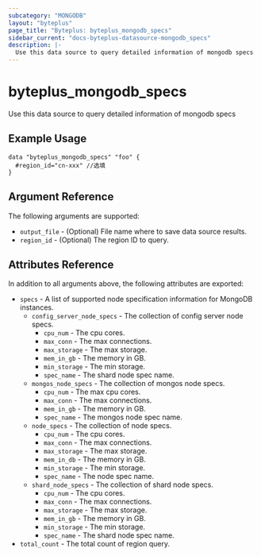 ```yaml
---
subcategory: "MONGODB"
layout: "byteplus"
page_title: "Byteplus: byteplus_mongodb_specs"
sidebar_current: "docs-byteplus-datasource-mongodb_specs"
description: |-
  Use this data source to query detailed information of mongodb specs
---
```

# byteplus_mongodb_specs
Use this data source to query detailed information of mongodb specs
## Example Usage
```hcl
data "byteplus_mongodb_specs" "foo" {
  #region_id="cn-xxx" //选填
}
```
## Argument Reference
The following arguments are supported:
* `output_file` - (Optional) File name where to save data source results.
* `region_id` - (Optional) The region ID to query.

## Attributes Reference
In addition to all arguments above, the following attributes are exported:
* `specs` - A list of supported node specification information for MongoDB instances.
    * `config_server_node_specs` - The collection of config server node specs.
        * `cpu_num` - The cpu cores.
        * `max_conn` - The max connections.
        * `max_storage` - The max storage.
        * `mem_in_gb` - The memory in GB.
        * `min_storage` - The min storage.
        * `spec_name` - The shard node spec name.
    * `mongos_node_specs` - The collection of mongos node specs.
        * `cpu_num` - The max cpu cores.
        * `max_conn` - The max connections.
        * `mem_in_gb` - The memory in GB.
        * `spec_name` - The mongos node spec name.
    * `node_specs` - The collection of node specs.
        * `cpu_num` - The cpu cores.
        * `max_conn` - The max connections.
        * `max_storage` - The max storage.
        * `mem_in_db` - The memory in GB.
        * `min_storage` - The min storage.
        * `spec_name` - The node spec name.
    * `shard_node_specs` - The collection of shard node specs.
        * `cpu_num` - The cpu cores.
        * `max_conn` - The max connections.
        * `max_storage` - The max storage.
        * `mem_in_gb` - The memory in GB.
        * `min_storage` - The min storage.
        * `spec_name` - The shard node spec name.
* `total_count` - The total count of region query.


